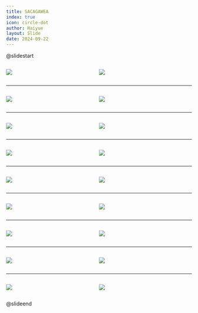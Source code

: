```yaml
---
title: SACAGAWEA
index: true
icon: circle-dot
author: Haiyue
layout: Slide
date: 2024-09-22
---
```

 
@slidestart

<div style="display:flex">
<div style="flex:1">

![](https://raw.githubusercontent.com/yclord/reading/refs/heads/master/english/Level-Y/SACAGAWEA/001.webp)
</div>
<div style="flex:1">

![](https://raw.githubusercontent.com/yclord/reading/refs/heads/master/english/Level-Y/SACAGAWEA/002.webp)
</div>
</div>

---

<div style="display:flex">
<div style="flex:1">

![](https://raw.githubusercontent.com/yclord/reading/refs/heads/master/english/Level-Y/SACAGAWEA/003.webp)
</div>
<div style="flex:1">

![](https://raw.githubusercontent.com/yclord/reading/refs/heads/master/english/Level-Y/SACAGAWEA/004.webp)
</div>
</div>

---

<div style="display:flex">
<div style="flex:1">

![](https://raw.githubusercontent.com/yclord/reading/refs/heads/master/english/Level-Y/SACAGAWEA/005.webp)
</div>
<div style="flex:1">

![](https://raw.githubusercontent.com/yclord/reading/refs/heads/master/english/Level-Y/SACAGAWEA/006.webp)
</div>
</div>

---

<div style="display:flex">
<div style="flex:1">

![](https://raw.githubusercontent.com/yclord/reading/refs/heads/master/english/Level-Y/SACAGAWEA/007.webp)
</div>
<div style="flex:1">

![](https://raw.githubusercontent.com/yclord/reading/refs/heads/master/english/Level-Y/SACAGAWEA/008.webp)
</div>
</div>

---

<div style="display:flex">
<div style="flex:1">

![](https://raw.githubusercontent.com/yclord/reading/refs/heads/master/english/Level-Y/SACAGAWEA/009.webp)
</div>
<div style="flex:1">

![](https://raw.githubusercontent.com/yclord/reading/refs/heads/master/english/Level-Y/SACAGAWEA/010.webp)
</div>
</div>

---

<div style="display:flex">
<div style="flex:1">

![](https://raw.githubusercontent.com/yclord/reading/refs/heads/master/english/Level-Y/SACAGAWEA/011.webp)
</div>
<div style="flex:1">

![](https://raw.githubusercontent.com/yclord/reading/refs/heads/master/english/Level-Y/SACAGAWEA/012.webp)
</div>
</div>

---

<div style="display:flex">
<div style="flex:1">

![](https://raw.githubusercontent.com/yclord/reading/refs/heads/master/english/Level-Y/SACAGAWEA/013.webp)
</div>
<div style="flex:1">

![](https://raw.githubusercontent.com/yclord/reading/refs/heads/master/english/Level-Y/SACAGAWEA/014.webp)
</div>
</div>

---

<div style="display:flex">
<div style="flex:1">

![](https://raw.githubusercontent.com/yclord/reading/refs/heads/master/english/Level-Y/SACAGAWEA/015.webp)
</div>
<div style="flex:1">

![](https://raw.githubusercontent.com/yclord/reading/refs/heads/master/english/Level-Y/SACAGAWEA/016.webp)
</div>
</div>

---

<div style="display:flex">
<div style="flex:1">

![](https://raw.githubusercontent.com/yclord/reading/refs/heads/master/english/Level-Y/SACAGAWEA/017.webp)
</div>
<div style="flex:1">

![](https://raw.githubusercontent.com/yclord/reading/refs/heads/master/english/Level-Y/SACAGAWEA/018.webp)
</div>
</div>

@slideend